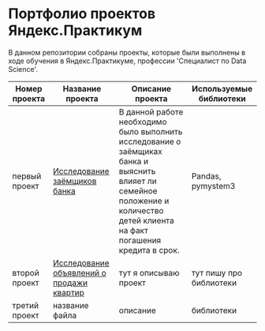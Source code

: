 # Портфолио проектов Яндекс.Практикум
В данном репозитории собраны проекты, которые были выполнены в ходе обучения в Яндекс.Практикуме, профессии 'Специалист по Data Science'.

Номер проекта | Название проекта | Описание проекта | Используемые библиотеки
------------- |---------------- | ---------------- | -----------------------
первый проект | [Исследование заёмщиков банка](https://github.com/Artyom174/yandex_projects/blob/main/01_researching_customers_of_bank/bank_customer_research.ipynb) | В данной работе необходимо было выполнить исследование о заёмщиках банка и выяснить  влияет ли семейное положение и количество детей клиента на факт погашения кредита в срок.  | Pandas, pymystem3
второй проект | [Исследование объявлений о продажи квартир](https://github.com/Artyom174/yandex_projects/blob/main/02_research%20of%20apartment%20advertisements/research%20of%20apartment%20advertisements.ipynb) | тут я описываю проект | тут пишу про библиотеки
третий проект | название файла | описание | библиотеки		
